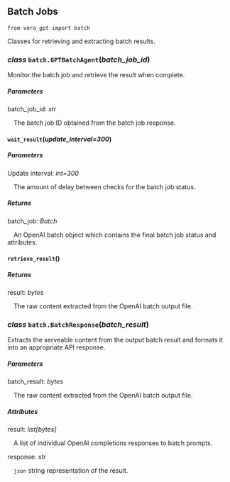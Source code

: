 ## Batch Jobs

```
from vera_gpt import batch
```

Classes for retrieving and extracting batch results.


### *class* `batch.GPTBatchAgent`(*batch_job_id*)

Monitor the batch job and retrieve the result when complete.

##### Parameters

batch_job_id: *str*

&emsp;The batch job ID obtained from the batch job response.

#### `wait_result`(*update_interval=300*)

##### Parameters

Update interval: *int=300*

&emsp;The amount of delay between checks for the batch job status.

##### Returns

batch_job: *Batch*

&emsp;An OpenAI batch object which contains the final batch job status and attributes.

#### `retrieve_result`()

##### Returns

result: *bytes*

&emsp;The raw content extracted from the OpenAI batch output file.


### *class* `batch.BatchResponse`(*batch_result*)

Extracts the serveable content from the output batch result and formats it into an appropriate API response.

##### Parameters

batch_result: *bytes*

&emsp;The raw content extracted from the OpenAI batch output file.

##### Attributes

result: *list[bytes]*

&emsp;A list of individual OpenAI completions responses to batch prompts.

response: *str*

&emsp;`json` string representation of the result.
